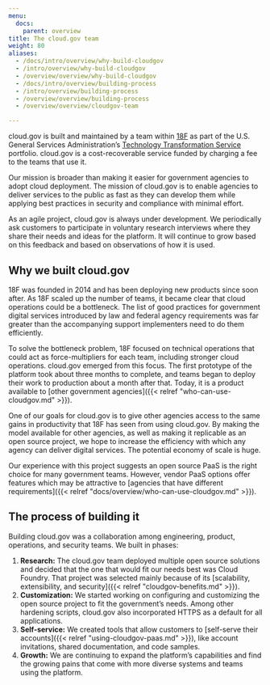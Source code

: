 ```yaml
---
menu:
  docs:
    parent: overview
title: The cloud.gov team
weight: 80
aliases:
  - /docs/intro/overview/why-build-cloudgov
  - /intro/overview/why-build-cloudgov
  - /overview/overview/why-build-cloudgov
  - /docs/intro/overview/building-process
  - /intro/overview/building-process
  - /overview/overview/building-process
  - /overview/overview/cloudgov-team

---
```


cloud.gov is built and maintained by a team within [18F](https://18f.gsa.gov/) as part of the U.S. General Services Administration’s [Technology Transformation Service](http://www.gsa.gov/portal/category/25729) portfolio. cloud.gov is a cost-recoverable service funded by charging a fee to the teams that use it.

Our mission is broader than making it easier for government agencies to adopt cloud deployment. The mission of cloud.gov is to enable agencies to deliver services to the public as fast as they can develop them while applying best practices in security and compliance with minimal effort.

As an agile project, cloud.gov is always under development. We periodically ask customers to participate in voluntary research interviews where they share their needs and ideas for the platform. It will continue to grow based on this feedback and based on observations of how it is used.

## Why we built cloud.gov

18F was founded in 2014 and has been deploying new products since soon after. As 18F scaled up the number of teams, it became clear that cloud operations could be a bottleneck. The list of good practices for government digital services introduced by law and federal agency requirements was far greater than the accompanying support implementers need to do them efficiently.

To solve the bottleneck problem, 18F focused on technical operations that could act as force-multipliers for each team, including stronger cloud operations. cloud.gov emerged from this focus. The first prototype of the platform took about three months to complete, and teams began to deploy their work to production about a month after that. Today, it is a product available to [other government agencies]({{< relref "who-can-use-cloudgov.md" >}}). 

One of our goals for cloud.gov is to give other agencies access to the same gains in productivity that 18F has seen from using cloud.gov. By making the model available for other agencies, as well as making it replicable as an open source project, we hope to increase the efficiency with which any agency can deliver digital services. The potential economy of scale is huge.

Our experience with this project suggests an open source PaaS is the right choice for many government teams. However, vendor PaaS options offer features which may be attractive to [agencies that have different requirements]({{< relref "docs/overview/who-can-use-cloudgov.md" >}}).

## The process of building it

Building cloud.gov was a collaboration among engineering, product, operations, and security teams. We built in phases:

1. **Research:** The cloud.gov team deployed multiple open source solutions and decided that the one that would fit our needs best was Cloud Foundry. That project was selected mainly because of its [scalability, extensibility, and security]({{< relref "cloudgov-benefits.md" >}}).
1. **Customization:** We started working on configuring and customizing the open source project to fit the government’s needs. Among other hardening scripts, cloud.gov also incorporated HTTPS as a default for all applications.
1. **Self-service:** We created tools that allow customers to [self-serve their accounts]({{< relref "using-cloudgov-paas.md" >}}), like account invitations, shared documentation, and code samples.
1. **Growth:** We are continuing to expand the platform’s capabilities and find the growing pains that come with more diverse systems and teams using the platform.

